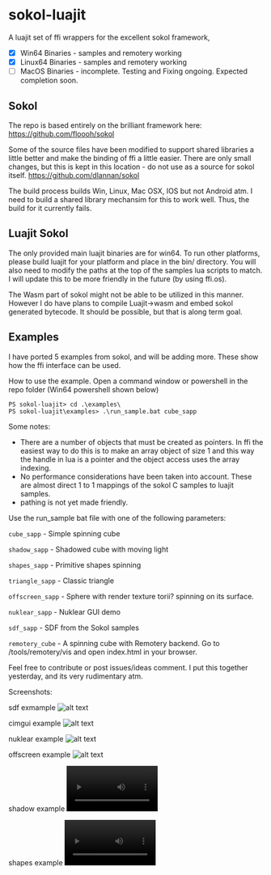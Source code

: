 # sokol-luajit
A luajit set of ffi wrappers for the excellent sokol framework,

- [x] Win64 Binaries - samples and remotery working
- [X] Linux64 Binaries - samples and remotery working
- [ ] MacOS Binaries - incomplete. Testing and Fixing ongoing. Expected completion soon.

## Sokol
The repo is based entirely on the brilliant framework here:
https://github.com/floooh/sokol

Some of the source files have been modified to support shared libraries a little better and make the binding of ffi a little easier. There are only small changes, but this is kept in this location - do not use as a source for sokol itself.
https://github.com/dlannan/sokol

The build process builds Win, Linux, Mac OSX, IOS but not Android atm. I need to build a shared library mechansim for this to work well. Thus, the build for it currently fails.

## Luajit Sokol
The only provided main luajit binaries are for win64. 
To run other platforms, please build luajit for your platform and place in the bin/<your platform> directory.
You will also need to modify the paths at the top of the samples lua scripts to match. I will update this to be more friendly in the future (by using ffi.os).

The Wasm part of sokol might not be able to be utilized in this manner. However I do have plans to compile Luajit->wasm and embed sokol generated bytecode. It should be possible, but that is along term goal.

## Examples
I have ported 5 examples from sokol, and will be adding more. These show how the ffi interface can be used.

How to use the example. Open a command window or powershell in the repo folder (Win64 powershell shown below)

```
PS sokol-luajit> cd .\examples\
PS sokol-luajit\examples> .\run_sample.bat cube_sapp
```


Some notes:
- There are a number of objects that must be created as pointers. In ffi the easiest way to do this is to make an array object of size 1 and this way the handle in lua is a pointer and the object access uses the array indexing.
- No performance considerations have been taken into account. These are almost direct 1 to 1 mappings of the sokol C samples to luajit samples. 
- pathing is not yet made friendly.

Use the run_sample bat file with one of the following parameters:

   ```cube_sapp```        - Simple spinning cube

   ```shadow_sapp```      - Shadowed cube with moving light

   ```shapes_sapp```      - Primitive shapes spinning

   ```triangle_sapp```    - Classic triangle

   ```offscreen_sapp```   - Sphere with render texture torii? spinning on its surface.

   ```nuklear_sapp```     - Nuklear GUI demo

   ```sdf_sapp```         - SDF from the Sokol samples

  ```remotery_cube```     - A spinning cube with Remotery backend. 
                            Go to /tools/remotery/vis and open index.html in your browser.


Feel free to contribute or post issues/ideas comment. I put this together yesterday, and its very rudimentary atm.

Screenshots:

sdf exmample 
![alt text](https://github.com/dlannan/sokol-luajit/blob/main/media/2024-10-30_11-48.png "sdf Example")

cimgui example
![alt text](https://github.com/dlannan/sokol-luajit/blob/main/media/cimgui_sapp.png "cimgui Example")

nuklear example
![alt text](https://github.com/dlannan/sokol-luajit/blob/main/media/nuklear_sapp.png "nuklear Example")

offscreen example
![alt text](https://github.com/dlannan/sokol-luajit/blob/main/media/offscreen_sappjpeg.jpeg "offscreen Example")

shadow example
<video src='https://github.com/dlannan/sokol-luajit/blob/main/media/2024-10-07%2011-31-08.mp4' width=180/>

shapes example
<video src='https://github.com/dlannan/sokol-luajit/blob/main/media/2024-10-07%2011-32-21.mp4' width=180/>
